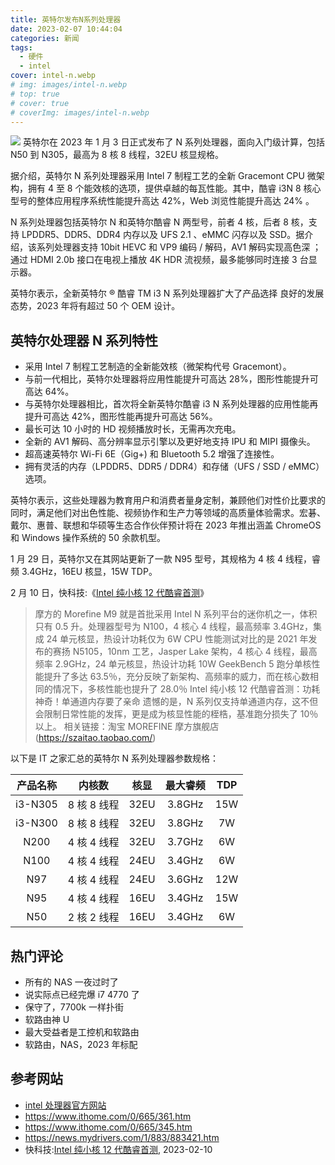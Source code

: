 ```yaml
---
title: 英特尔发布N系列处理器
date: 2023-02-07 10:44:04
categories: 新闻
tags:
  - 硬件
  - intel
cover: intel-n.webp
# img: images/intel-n.webp
# top: true
# cover: true
# coverImg: images/intel-n.webp
---
```


![](intel-n.webp)
英特尔在 2023 年 1 月 3 日正式发布了 N 系列处理器，面向入门级计算，包括 N50 到 N305，最高为 8 核 8 线程，32EU 核显规格。

据介绍，英特尔 N 系列处理器采用 Intel 7 制程工艺的全新 Gracemont CPU 微架构，拥有 4 至 8 个能效核的选项，提供卓越的每瓦性能。其中，酷睿 i3N 8 核心型号的整体应用程序系统性能提升高达 42%，Web 浏览性能提升高达 24% 。

N 系列处理器包括英特尔 N 和英特尔酷睿 N 两型号，前者 4 核，后者 8 核，支持 LPDDR5、DDR5、DDR4 内存以及 UFS 2.1 、eMMC 闪存以及 SSD。据介绍，该系列处理器支持 10bit HEVC 和 VP9 编码 / 解码，AV1 解码实现高色深 ；通过 HDMI 2.0b 接口在电视上播放 4K HDR 流视频，最多能够同时连接 3 台显示器。

英特尔表示，全新英特尔 ® 酷睿 TM i3 N 系列处理器扩大了产品选择 良好的发展态势，2023 年将有超过 50 个 OEM 设计。

## 英特尔处理器 N 系列特性

- 采用 Intel 7 制程工艺制造的全新能效核（微架构代号 Gracemont）。
- 与前一代相比，英特尔处理器将应用性能提升可高达 28%，图形性能提升可高达 64%。
- 与英特尔处理器相比，首次将全新英特尔酷睿 i3 N 系列处理器的应用性能再提升可高达 42%，图形性能再提升可高达 56%。
- 最长可达 10 小时的 HD 视频播放时长，无需再次充电。
- 全新的 AV1 解码、高分辨率显示引擎以及更好地支持 IPU 和 MIPI 摄像头。
- 超高速英特尔 Wi-Fi 6E（Gig+) 和 Bluetooth 5.2 增强了连接性。
- 拥有灵活的内存（LPDDR5、DDR5 / DDR4）和存储（UFS / SSD / eMMC）选项。

英特尔表示，这些处理器为教育用户和消费者量身定制，兼顾他们对性价比要求的同时，满足他们对出色性能、视频协作和生产力等领域的高质量体验需求。宏碁、戴尔、惠普、联想和华硕等生态合作伙伴预计将在 2023 年推出涵盖 ChromeOS 和 Windows 操作系统的 50 余款机型。

1 月 29 日，英特尔又在其网站更新了一款 N95 型号，其规格为 4 核 4 线程，睿频 3.4GHz，16EU 核显，15W TDP。

2 月 10 日，快科技:《[Intel 纯小核 12 代酷睿首测](https://news.mydrivers.com/1/890/890407.htm)》

> 摩方的 Morefine M9 就是首批采用 Intel N 系列平台的迷你机之一，体积只有 0.5 升。处理器型号为 N100，4 核心 4 线程，最高频率 3.4GHz，集成 24 单元核显，热设计功耗仅为 6W
> CPU 性能测试对比的是 2021 年发布的赛扬 N5105，10nm 工艺，Jasper Lake 架构，4 核心 4 线程，最高频率 2.9GHz，24 单元核显，热设计功耗 10W
> GeekBench 5 跑分单核性能提升了多达 63.5％，充分反映了新架构、高频率的威力，而在核心数相同的情况下，多核性能也提升了 28.0％
> Intel 纯小核 12 代酷睿首测：功耗神奇！单通道内存要了亲命
> 遗憾的是，N 系列仅支持单通道内存，这不但会限制日常性能的发挥，更是成为核显性能的桎梏，基准跑分损失了 10％以上。
> 相关链接：淘宝 MOREFINE 摩方旗舰店(https://szaitao.taobao.com/)

以下是 IT 之家汇总的英特尔 N 系列处理器参数规格：

| 产品名称 |   内核数    | 核显 | 最大睿频 | TDP |
| :------: | :---------: | :--: | :------: | :-: |
| i3-N305  | 8 核 8 线程 | 32EU |  3.8GHz  | 15W |
| i3-N300  | 8 核 8 线程 | 32EU |  3.8GHz  | 7W  |
|   N200   | 4 核 4 线程 | 32EU |  3.7GHz  | 6W  |
|   N100   | 4 核 4 线程 | 24EU |  3.4GHz  | 6W  |
|   N97    | 4 核 4 线程 | 24EU |  3.6GHz  | 12W |
|   N95    | 4 核 4 线程 | 16EU |  3.4GHz  | 15W |
|   N50    | 2 核 2 线程 | 16EU |  3.4GHz  | 6W  |

## 热门评论

- 所有的 NAS 一夜过时了
- 说实际点已经完爆 i7 4770 了
- 保守了，7700k 一样扑街
- 软路由神 U
- 最大受益者是工控机和软路由
- 软路由，NAS，2023 年标配

## 参考网站

- [intel 处理器官方网站](https://www.intel.cn/content/www/cn/zh/products/details/processors/intel-processor/products.html)
- https://www.ithome.com/0/665/361.htm
- https://www.ithome.com/0/665/345.htm
- https://news.mydrivers.com/1/883/883421.htm
- 快科技:[Intel 纯小核 12 代酷睿首测](https://news.mydrivers.com/1/890/890407.htm), 2023-02-10
